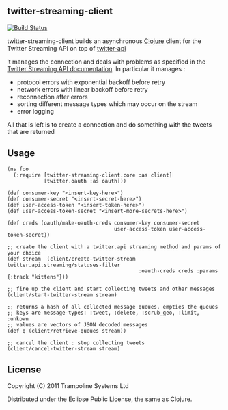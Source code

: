 ## twitter-streaming-client ##

[![Build Status](https://travis-ci.org/mccraigmccraig/twitter-streaming-client.png?branch=master)](https://travis-ci.org/mccraigmccraig/twitter-streaming-client)

twitter-streaming-client builds an asynchronous [Clojure](http://clojure.org) client for the Twitter Streaming API on
top of [twitter-api](https://github.com/adamwynne/twitter-api)

it manages the connection and deals with problems as specified in the [Twitter Streaming API documentation](https://dev.twitter.com/streaming/overview/connecting). In particular it manages :

* protocol errors with exponential backoff before retry
* network errors with linear backoff before retry
* reconnection after errors
* sorting different message types which may occur on the stream
* error logging

All that is left is to create a connection and do something with the tweets that are returned

## Usage ##


    (ns foo
      (:require [twitter-streaming-client.core :as client]
                [twitter.oauth :as oauth]))

    (def consumer-key "<insert-key-here>")
    (def consumer-secret "<insert-secret-here>")
    (def user-access-token "<insert-token-here>")
    (def user-access-token-secret "<insert-more-secrets-here>")

    (def creds (oauth/make-oauth-creds consumer-key consumer-secret
                                       user-access-token user-access-token-secret))

    ;; create the client with a twitter.api streaming method and params of your choice
    (def stream  (client/create-twitter-stream twitter.api.streaming/statuses-filter
                                               :oauth-creds creds :params {:track "kittens"}))

    ;; fire up the client and start collecting tweets and other messages
    (client/start-twitter-stream stream)

    ;; returns a hash of all collected message queues. empties the queues
    ;; keys are message-types: :tweet, :delete, :scrub_geo, :limit, :unkown
    ;; values are vectors of JSON decoded messages
    (def q (client/retrieve-queues stream))

    ;; cancel the client : stop collecting tweets
    (client/cancel-twitter-stream stream)


## License ##

Copyright (C) 2011 Trampoline Systems Ltd

Distributed under the Eclipse Public License, the same as Clojure.

